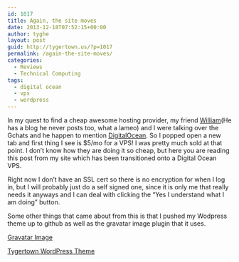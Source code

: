 ```yaml
---
id: 1017
title: Again, the site moves
date: 2013-12-18T07:52:15+00:00
author: tyghe
layout: post
guid: http://tygertown.us/?p=1017
permalink: /again-the-site-moves/
categories:
  - Reviews
  - Technical Computing
tags:
  - digital ocean
  - vps
  - wordpress
---
```

In my quest to find a cheap awesome hosting provider, my friend <a title="Pantleg" href="http://www.pantleg.net/" target="_blank">William</a>(He has a blog he never posts too, what a lameo) and I were talking over the Gchats and he happen to mention <a title="Digital Ocean" href="https://www.digitalocean.com/" target="_blank">DigitalOcean</a>. So I popped open a new tab and first thing I see is $5/mo for a VPS! I was pretty much sold at that point. I don&#8217;t know how they are doing it so cheap, but here you are reading this post from my site which has been transitioned onto a Digital Ocean VPS.

Right now I don&#8217;t have an SSL cert so there is no encryption for when I log in, but I will probably just do a self signed one, since it is only me that really needs it anyways and I can deal with clicking the &#8220;Yes I understand what I am doing&#8221; button.

Some other things that came about from this is that I pushed my Wodpress theme up to github as well as the gravatar image plugin that it uses.

<a title="Gravatar Image WordPress" href="https://github.com/necrolyte2/wp_gravatar_header" target="_blank">Gravatar Image</a>

<a title="Tygertown WordPress Theme" href="https://github.com/necrolyte2/wp_tygertown" target="_blank">Tygertown WordPress Theme</a>